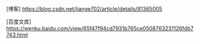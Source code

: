 [博客] https://blog.csdn.net/jiange702/article/details/81365005

[百度文库] https://wenku.baidu.com/view/65f47f94cd7931b765ce0508763231126fdb7743.html